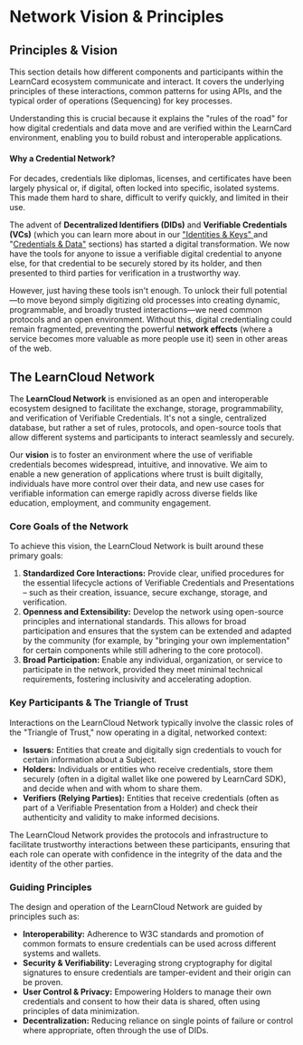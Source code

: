 # Network Vision & Principles

## Principles & Vision

This section details how different components and participants within the LearnCard ecosystem communicate and interact. It covers the underlying principles of these interactions, common patterns for using APIs, and the typical order of operations (Sequencing) for key processes.

Understanding this is crucial because it explains the "rules of the road" for how digital credentials and data move and are verified within the LearnCard environment, enabling you to build robust and interoperable applications.

#### Why a Credential Network?

For decades, credentials like diplomas, licenses, and certificates have been largely physical or, if digital, often locked into specific, isolated systems. This made them hard to share, difficult to verify quickly, and limited in their use.

The advent of **Decentralized Identifiers (DIDs)** and **Verifiable Credentials (VCs)** (which you can learn more about in our ["Identities & Keys" ](../identities-and-keys/)and "[Credentials & Data"](../credentials-and-data/) sections) has started a digital transformation. We now have the tools for anyone to issue a verifiable digital credential to anyone else, for that credential to be securely stored by its holder, and then presented to third parties for verification in a trustworthy way.

However, just having these tools isn't enough. To unlock their full potential—to move beyond simply digitizing old processes into creating dynamic, programmable, and broadly trusted interactions—we need common protocols and an open environment. Without this, digital credentialing could remain fragmented, preventing the powerful **network effects** (where a service becomes more valuable as more people use it) seen in other areas of the web.

## The LearnCloud Network

The **LearnCloud Network** is envisioned as an open and interoperable ecosystem designed to facilitate the exchange, storage, programmability, and verification of Verifiable Credentials. It's not a single, centralized database, but rather a set of rules, protocols, and open-source tools that allow different systems and participants to interact seamlessly and securely.

Our **vision** is to foster an environment where the use of verifiable credentials becomes widespread, intuitive, and innovative. We aim to enable a new generation of applications where trust is built digitally, individuals have more control over their data, and new use cases for verifiable information can emerge rapidly across diverse fields like education, employment, and community engagement.

### Core Goals of the Network

To achieve this vision, the LearnCloud Network is built around these primary goals:

1. **Standardized Core Interactions:** Provide clear, unified procedures for the essential lifecycle actions of Verifiable Credentials and Presentations – such as their creation, issuance, secure exchange, storage, and verification.
2. **Openness and Extensibility:** Develop the network using open-source principles and international standards. This allows for broad participation and ensures that the system can be extended and adapted by the community (for example, by "bringing your own implementation" for certain components while still adhering to the core protocol).
3. **Broad Participation:** Enable any individual, organization, or service to participate in the network, provided they meet minimal technical requirements, fostering inclusivity and accelerating adoption.

### Key Participants & The Triangle of Trust

Interactions on the LearnCloud Network typically involve the classic roles of the "Triangle of Trust," now operating in a digital, networked context:

* **Issuers:** Entities that create and digitally sign credentials to vouch for certain information about a Subject.
* **Holders:** Individuals or entities who receive credentials, store them securely (often in a digital wallet like one powered by LearnCard SDK), and decide when and with whom to share them.
* **Verifiers (Relying Parties):** Entities that receive credentials (often as part of a Verifiable Presentation from a Holder) and check their authenticity and validity to make informed decisions.

The LearnCloud Network provides the protocols and infrastructure to facilitate trustworthy interactions between these participants, ensuring that each role can operate with confidence in the integrity of the data and the identity of the other parties.

### Guiding Principles

The design and operation of the LearnCloud Network are guided by principles such as:

* **Interoperability:** Adherence to W3C standards and promotion of common formats to ensure credentials can be used across different systems and wallets.
* **Security & Verifiability:** Leveraging strong cryptography for digital signatures to ensure credentials are tamper-evident and their origin can be proven.
* **User Control & Privacy:** Empowering Holders to manage their own credentials and consent to how their data is shared, often using principles of data minimization.
* **Decentralization:** Reducing reliance on single points of failure or control where appropriate, often through the use of DIDs.
